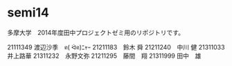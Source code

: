 semi14
======

多摩大学　2014年度田中プロジェクトゼミ用のリポジトリです。

21111349 渡辺沙季　ฅ( ᐛฅ)ﾆｬｰ
21211183　鈴木 舜
21211240　中川 健
21311033 井上路華
21311232　永野文弥
21211295　藤間　翔
21311999 田中　雄

